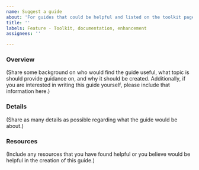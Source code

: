 ```yaml
---
name: Suggest a guide
about: 'For guides that could be helpful and listed on the toolkit page. '
title: ''
labels: Feature - Toolkit, documentation, enhancement
assignees: ''

---
```


### Overview 
(Share some background on who would find the guide useful, what topic is should provide guidance on, and why it should be created. Additionally, if you are interested in writing this guide yourself, please include that information here.)

### Details
(Share as many details as possible regarding what the guide would be about.)

### Resources
(Include any resources that you have found helpful or you believe would be helpful in the creation of this guide.)
